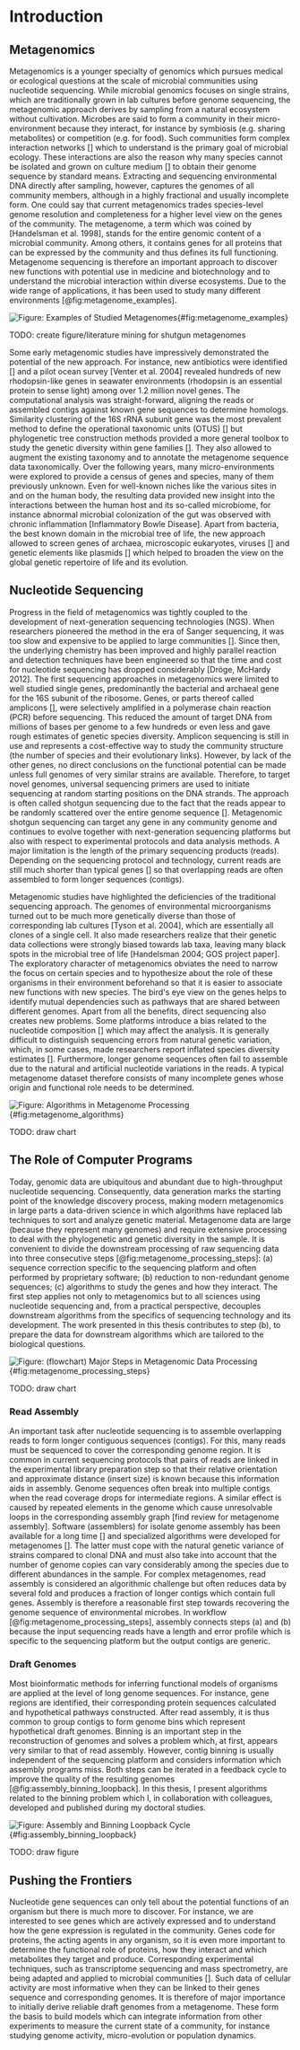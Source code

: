 # Introduction

## Metagenomics

Metagenomics is a younger specialty of genomics which pursues medical or ecological questions at the scale of microbial communities using nucleotide sequencing. While microbial genomics focuses on single strains, which are traditionally grown in lab cultures before genome sequencing, the metagenomic approach derives by sampling from a natural ecosystem without cultivation. Microbes are said to form a community in their micro-environment because they interact, for instance by symbiosis (e.g. sharing metabolites) or competition (e.g. for food). Such communities form complex interaction networks [] which to understand is  the primary goal of microbial ecology. These interactions are also the reason why many species cannot be isolated and grown on culture medium [] to obtain their genome sequence by standard means. Extracting and sequencing environmental DNA directly after sampling, however, captures the genomes of all community members, although in a highly fractional and usually incomplete form. One could say that current metagenomics trades species-level genome resolution and completeness for a higher level view on the genes of the community. The metagenome, a term which was coined by [Handelsman et al. 1998], stands for the entire genomic content of a microbial community. Among others, it contains genes for all proteins that can be expressed by the community and thus defines its full functioning. Metagenome sequencing is therefore an important approach to discover new functions with potential use in medicine and biotechnology and to understand the microbial interaction within diverse ecosystems. Due to the wide range of applications, it has been used to study many different environments [@fig:metagenome_examples].

![Figure: Examples of Studied Metagenomes](figure/placeholder.png){#fig:metagenome_examples}

TODO: create figure/literature mining for shutgun metagenomes

Some early metagenomic studies have impressively demonstrated the potential of the new approach. For instance, new antibiotics were identified [] and a pilot ocean survey [Venter et al. 2004] revealed hundreds of new rhodopsin-like genes in seawater environments (rhodopsin is an essential protein to sense light) among over 1.2 million novel genes. The computational analysis was straight-forward, aligning the reads or assembled contigs against known gene sequences to determine homologs. Similarity clustering of the 16S rRNA subunit gene was the most prevalent method to define the operational taxonomic units (OTUS) [] but phylogenetic tree construction methods provided a more general toolbox to study the genetic diversity within gene families []. They also allowed to augment the existing taxonomy and to annotate the metagenome sequence data taxonomically. Over the following years, many micro-environments were explored to provide a census of genes and species, many of them previously unknown. Even for well-known niches like the various sites in and on the human body, the resulting data provided new insight into the interactions between the human host and its so-called microbiome, for instance abnormal microbial colonization of the gut was observed with chronic inflammation [Inflammatory Bowle Disease]. Apart from bacteria, the best known domain in the microbial tree of life, the new approach allowed to screen genes of archaea, microscopic eukaryotes, viruses [] and genetic elements like plasmids [] which helped to broaden the view on the global genetic repertoire of life and its evolution.

## Nucleotide Sequencing

Progress in the field of metagenomics was tightly coupled to the development of next-generation sequencing technologies (NGS). When researchers pioneered the method in the era of Sanger sequencing, it was too slow and expensive to be applied to large communities []. Since then, the underlying chemistry has been improved and highly parallel reaction and detection techniques have been engineered so that the time and cost for nucleotide sequencing has dropped considerably [Dröge, McHardy 2012]. The first sequencing approaches in metagenomics were limited to well studied single genes, predominantly the bacterial and archaeal gene for the 16S subunit of the ribosome. Genes, or parts thereof called amplicons [], were selectively amplified in a polymerase chain reaction (PCR) before sequencing. This reduced the amount of target DNA from millions of bases per genome to a few hundreds or even less and gave rough estimates of genetic species diversity. Amplicon sequencing is still in use and represents a cost-effective way to study the community structure (the number of species and their evolutionary links). However, by lack of the other genes, no direct conclusions on the functional potential can be made unless full genomes of very similar strains are available. Therefore, to target novel genomes, universal sequencing primers are used to initiate sequencing at random starting positions on the DNA strands. The approach is often called shotgun sequencing due to the fact that the reads appear to be randomly scattered over the entire genome sequence []. Metagenomic shotgun sequencing can target any gene in any community genome and continues to evolve together with next-generation sequencing platforms but also with respect to experimental protocols and data analysis methods. A major limitation is the length of the primary sequencing products (reads). Depending on the sequencing protocol and technology, current reads are still much shorter than typical genes [] so that overlapping reads are often assembled to form longer sequences (contigs).

Metagenomic studies have highlighted the deficiencies of the traditional sequencing approach. The genomes of environmental microorganisms turned out to be much more genetically diverse than those of corresponding lab cultures [Tyson et al. 2004], which are essentially all clones of a single cell. It also made researchers realize that their genetic data collections were strongly biased towards lab taxa, leaving many black spots in the microbial tree of life [Handelsman 2004; GOS project paper]. The exploratory character of metagenomics obviates the need to narrow the focus on certain species and to hypothesize about the role of these organisms in their environment beforehand so that it is easier to associate new functions with new species. The bird's eye view on the genes helps to identify mutual dependencies such as pathways that are shared between  different genomes. Apart from all the benefits, direct sequencing also creates new problems. Some platforms introduce a bias related to the nucleotide composition [] which may affect the analysis. It is generally difficult to distinguish sequencing errors from natural genetic variation, which, in some cases, made researchers report inflated species diversity estimates []. Furthermore, longer genome sequences often fail to assemble due to the natural and artificial nucleotide variations in the reads. A typical metagenome dataset therefore consists of many incomplete genes whose origin and functional role needs to be determined.

![Figure: Algorithms in Metagenome Processing](figure/placeholder.png){#fig:metagenome_algorithms}

TODO: draw chart

## The Role of Computer Programs

Today, genomic data are ubiquitous and abundant due to high-throughput nucleotide sequencing. Consequently, data generation marks the starting point of the knowledge discovery process, making modern metagenomics in large parts a data-driven science in which algorithms have replaced lab techniques to sort and analyze genetic material. Metagenome data are large (because they represent many genomes) and require extensive processing to deal with the phylogenetic and genetic diversity in the sample. It is convenient to divide the downstream processing of raw sequencing data into three consecutive steps [@fig:metagenome_processing_steps]: (a) sequence correction specific to the sequencing platform and often performed by proprietary software; (b) reduction to non-redundant genome sequences; (c) algorithms to study the genes and how they interact. The first step applies not only to metagenomics but to all sciences using nucleotide sequencing and, from a practical perspective, decouples downstream algorithms from the specifics of sequencing technology and its development. The work presented in this thesis contributes to step (b), to prepare the data for downstream algorithms which are tailored to the biological questions.

![Figure: (flowchart) Major Steps in Metagenomic Data Processing](figure/placeholder.png){#fig:metagenome_processing_steps}

TODO: draw chart

### Read Assembly

An important task after nucleotide sequencing is to assemble overlapping reads to form longer contiguous sequences (contigs). For this, many reads must be sequenced to cover the corresponding genome region. It is common in current sequencing protocols that pairs of reads are linked in the experimental library preparation step so that their relative orientation and approximate distance (insert size) is known because this information aids in assembly. Genome sequences often break into multiple contigs when the read coverage drops for intermediate regions. A similar effect is caused by repeated elements in the genome which cause unresolvable loops in the corresponding assembly graph [find review for metagenome assembly]. Software (assemblers) for isolate genome assembly has been available for a long time [] and specialized algorithms were developed for metagenomes []. The latter must cope with the natural genetic variance of strains compared to clonal DNA and must also take into account that the number of genome copies can vary considerably among the species due to different abundances in the sample. For complex metagenomes, read assembly is considered an algorithmic challenge but often reduces data by several fold and produces a fraction of longer contigs which contain full genes. Assembly is therefore a reasonable first step towards recovering the genome sequence of environmental microbes. In workflow [@fig:metagenome_processing_steps], assembly connects steps (a) and (b) because the input sequencing reads have a length and error profile which is specific to the sequencing platform but the output contigs are generic.

### Draft Genomes

Most bioinformatic methods for inferring functional models of organisms are applied at the level of long genome sequences. For instance, gene regions are identified, their corresponding protein sequences calculated and hypothetical pathways constructed. After read assembly, it is thus common to group contigs to form genome bins which represent hypothetical draft genomes. Binning is an important step in the reconstruction of genomes and solves a problem which, at first, appears very similar to that of read assembly. However, contig binning is usually independent of the sequencing platform and considers information which assembly programs miss. Both steps can be iterated in a feedback cycle to improve the quality of the resulting genomes [@fig:assembly_binning_loopback]. In this thesis, I present algorithms related to the binning problem which I, in collaboration with colleagues, developed and published during my doctoral studies.

![Figure: Assembly and Binning Loopback Cycle](figure/placeholder.png){#fig:assembly_binning_loopback}

TODO: draw figure

## Pushing the Frontiers

Nucleotide gene sequences can only tell about the potential functions of an organism but there is much more to discover. For instance, we are interested to see genes which are actively expressed and to understand how the gene expression is regulated in the community. Genes code for proteins, the acting agents in any organism, so it is even more important to determine the functional role of proteins, how they interact and which metabolites they target and produce. Corresponding experimental techniques, such as transcriptome sequencing and mass spectrometry, are being adapted and applied to microbial communities []. Such data of cellular activity are most informative when they can be linked to their genes sequence and corresponding genomes. It is therefore of major importance to initially derive reliable draft genomes from a metagenome. These form the basis to build models which can integrate information from other experiments to measure the current state of a community, for instance studying genome activity, micro-evolution or population dynamics.
